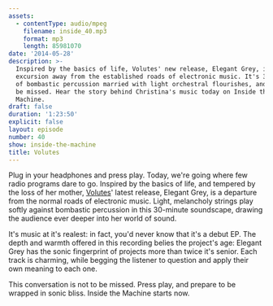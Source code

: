 ```yaml
---
assets:
  - contentType: audio/mpeg
    filename: inside_40.mp3
    format: mp3
    length: 85981070
date: '2014-05-28'
description: >-
  Inspired by the basics of life, Volutes' new release, Elegant Grey, is an
  excursion away from the established roads of electronic music. It's 30 minutes
  of bombastic percussion married with light orchestral flourishes, and not to
  be missed. Hear the story behind Christina's music today on Inside the
  Machine.
draft: false
duration: '1:23:50'
explicit: false
layout: episode
number: 40
show: inside-the-machine
title: Volutes
---
```

Plug in your headphones and press play. Today, we're going where few radio programs dare to go. Inspired by the basics of life, and tempered by the loss of her mother, [Volutes](http://www.volutesmusic.com)' latest release, Elegant Grey, is a departure from the normal roads of electronic music. Light, melancholy strings play softly against bombastic percussion in this 30-minute soundscape, drawing the audience ever deeper into her world of sound.

It's music at it's realest: in fact, you'd never know that it's a debut EP. The depth and warmth offered in this recording belies the project's age: Elegant Grey has the sonic fingerprint of projects more than twice it's senior. Each track is charming, while begging the listener to question and apply their own meaning to each one.

This conversation is not to be missed. Press play, and prepare to be wrapped in sonic bliss. Inside the Machine starts now.